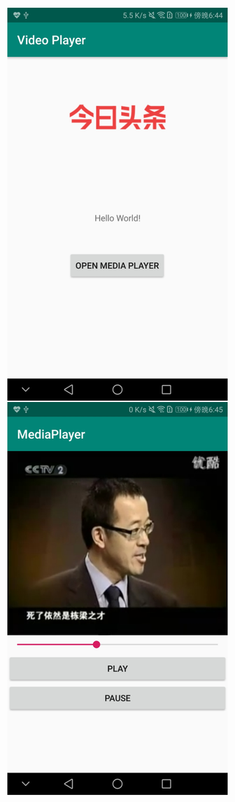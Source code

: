 ![screenshot1](https://github.com/bhlt1998/AndroidHomeWork_07/blob/master/Screenshot_20190706-184456.jpg)
![screenshot2](https://github.com/bhlt1998/AndroidHomeWork_07/blob/master/Screenshot_20190706-184507.jpg)
